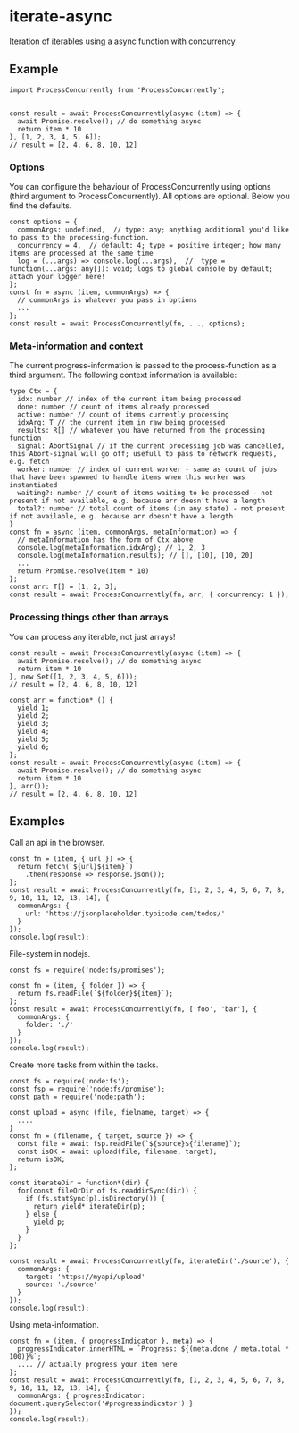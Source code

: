 # iterate-async

Iteration of iterables using a async function with concurrency
 
## Example

```
import ProcessConcurrently from 'ProcessConcurrently';


const result = await ProcessConcurrently(async (item) => {
  await Promise.resolve(); // do something async
  return item * 10
}, [1, 2, 3, 4, 5, 6]);
// result = [2, 4, 6, 8, 10, 12]
```

### Options

You can configure the behaviour of ProcessConcurrently using options (third argument to ProcessConcurrently).
All options are optional. Below you find the defaults.

```
const options = {
  commonArgs: undefined,  // type: any; anything additional you'd like to pass to the processing-function.
  concurrency = 4,  // default: 4; type = positive integer; how many items are processed at the same time
  log = (...args) => console.log(...args),  //  type = function(...args: any[]): void; logs to global console by default; attach your logger here!
};
const fn = async (item, commonArgs) => {
  // commonArgs is whatever you pass in options
  ...
};
const result = await ProcessConcurrently(fn, ..., options);
```

### Meta-information and context

The current progress-information is passed to the process-function as a third argument.
The following context information is available:

```
type Ctx = {
  idx: number // index of the current item being processed
  done: number // count of items already processed
  active: number // count of items currently processing
  idxArg: T // the current item in raw being processed
  results: R[] // whatever you have returned from the processing function
  signal: AbortSignal // if the current processing job was cancelled, this Abort-signal will go off; usefull to pass to network requests, e.g. fetch
  worker: number // index of current worker - same as count of jobs that have been spawned to handle items when this worker was instantiated
  waiting?: number // count of items waiting to be processed - not present if not available, e.g. because arr doesn't have a length
  total?: number // total count of items (in any state) - not present if not available, e.g. because arr doesn't have a length
}
const fn = async (item, commonArgs, metaInformation) => {
  // metaInformation has the form of Ctx above
  console.log(metaInformation.idxArg); // 1, 2, 3
  console.log(metaInformation.results); // [], [10], [10, 20]
  ...
  return Promise.resolve(item * 10)
};
const arr: T[] = [1, 2, 3];
const result = await ProcessConcurrently(fn, arr, { concurrency: 1 });
```

### Processing things other than arrays

You can process any iterable, not just arrays!
```
const result = await ProcessConcurrently(async (item) => {
  await Promise.resolve(); // do something async
  return item * 10
}, new Set([1, 2, 3, 4, 5, 6]));
// result = [2, 4, 6, 8, 10, 12]
```

```
const arr = function* () {
  yield 1;
  yield 2;
  yield 3;
  yield 4;
  yield 5;
  yield 6;
};
const result = await ProcessConcurrently(async (item) => {
  await Promise.resolve(); // do something async
  return item * 10
}, arr());
// result = [2, 4, 6, 8, 10, 12]
```

## Examples

Call an api in the browser.
```
const fn = (item, { url }) => {
  return fetch(`${url}${item}`)
    .then(response => response.json());
};
const result = await ProcessConcurrently(fn, [1, 2, 3, 4, 5, 6, 7, 8, 9, 10, 11, 12, 13, 14], {
  commonArgs: {
    url: 'https://jsonplaceholder.typicode.com/todos/'
  }
});
console.log(result);
```

File-system in nodejs.
```
const fs = require('node:fs/promises');

const fn = (item, { folder }) => {
  return fs.readFile(`${folder}${item}`);
};
const result = await ProcessConcurrently(fn, ['foo', 'bar'], {
  commonArgs: {
    folder: './'
  }
});
console.log(result);
```

Create more tasks from within the tasks.
```
const fs = require('node:fs');
const fsp = require('node:fs/promise');
const path = require('node:path');

const upload = async (file, fielname, target) => {
  ....
}
const fn = (filename, { target, source }) => {
  const file = await fsp.readFile(`${source}${filename}`);
  const isOK = await upload(file, filename, target);
  return isOK;
};

const iterateDir = function*(dir) {
  for(const fileOrDir of fs.readdirSync(dir)) {
    if (fs.statSync(p).isDirectory()) {
      return yield* iterateDir(p);
    } else {
      yield p;
    }    
  }
};

const result = await ProcessConcurrently(fn, iterateDir('./source'), {
  commonArgs: {
    target: 'https://myapi/upload'
    source: './source'
  }
});
console.log(result);
```

Using meta-information.
```
const fn = (item, { progressIndicator }, meta) => {
  progressIndicator.innerHTML = `Progress: ${(meta.done / meta.total * 100)}%`;
  .... // actually progress your item here
};
const result = await ProcessConcurrently(fn, [1, 2, 3, 4, 5, 6, 7, 8, 9, 10, 11, 12, 13, 14], {
  commonArgs: { progressIndicator: document.querySelector('#progressindicator') }
});
console.log(result);
```

